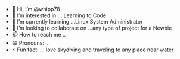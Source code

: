 - 👋 Hi, I’m @whipp78
- 👀 I’m interested in ... Learning to Code
- 🌱 I’m currently learning ...Linux System  Administrator
- 💞️ I’m looking to collaborate on ...any type of project for a Newbie
- 📫 How to reach me ..
- 😄 Pronouns: ...
- ⚡ Fun fact: ... love skydiving and traveling to any place near water

<!---
whipp78/whipp78 is a ✨ special ✨ repository because its `README.md` (this file) appears on your GitHub profile.
You can click the Preview link to take a look at your changes.
--->
